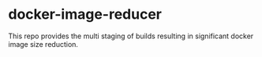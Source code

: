 # docker-image-reducer
This repo provides the multi staging of builds resulting in significant docker image size reduction.
